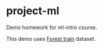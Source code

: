 # project-ml

Demo homework for ml-intro course.

This demo uses [Forest train](https://www.kaggle.com/competitions/forest-cover-type-prediction) dataset.
